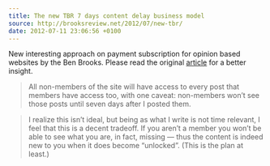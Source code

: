 ```yaml
---
title: The new TBR 7 days content delay business model
source: http://brooksreview.net/2012/07/new-tbr/
date: 2012-07-11 23:06:56 +0100
---
```


New interesting approach on payment subscription for opinion based websites by the Ben Brooks.
Please read the original [article](http://brooksreview.net/2012/07/new-tbr/) for a better insight.

>All non-members of the site will have access to every post that members have access too, with one caveat: non-members won’t see those posts until seven days after I posted them.

> I realize this isn’t ideal, but being as what I write is not time relevant, I feel that this is a decent tradeoff. If you aren’t a member you won’t be able to see what you are, in fact, missing — thus the content is indeed new to you when it does become “unlocked”. (This is the plan at least.)

